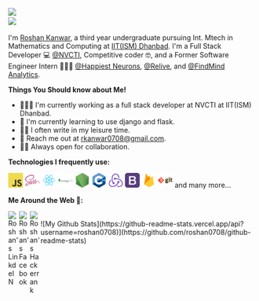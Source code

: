 <img src="https://media.giphy.com/media/26xBwdIuRJiAIqHwA/giphy.gif" width="100px" > <br/>
![](https://visitor-badge.glitch.me/badge?page_id=roshan0708.roshan0708) <br/>

I'm [Roshan Kanwar](https://roshan0708.github.io/portfolio_v2/), a third year undergraduate pursuing Int. Mtech in Mathematics and Computing at [IIT(ISM) Dhanbad](https://www.iitism.ac.in/). I'm a Full Stack Developer 💻 [@NVCTI](), Competitive coder 🤓, and a Former Software Engineer Intern 👨🏻‍💻 [@Happiest Neurons](https://happiestneurons.com/), [@Relive](https://www.relive.work/), and [@FindMind Analytics](https://www.findmind.in/).

**Things You Should know about Me!**

- 👨🏻‍💻 I'm currently working as a full stack developer at NVCTI at IIT(ISM) Dhanbad.
- 📖 I'm currently learning to use django and flask.
- ✍🏻 I often write in my leisure time.
- 📧 Reach me out at rkanwar0708@gmail.com.
- 🤝🏻 Always open for collaboration.

**Technologies I frequently use:**

<code><img height="30" src="https://raw.githubusercontent.com/github/explore/80688e429a7d4ef2fca1e82350fe8e3517d3494d/topics/javascript/javascript.png"></code>
<code><img height="30" src="https://raw.githubusercontent.com/github/explore/80688e429a7d4ef2fca1e82350fe8e3517d3494d/topics/sass/sass.png"></code>
<code><img height="30" src="https://raw.githubusercontent.com/github/explore/80688e429a7d4ef2fca1e82350fe8e3517d3494d/topics/react/react.png"></code>
<code><img height="30" src="https://raw.githubusercontent.com/github/explore/5c058a388828bb5fde0bcafd4bc867b5bb3f26f3/topics/mongodb/mongodb.png"></code>
<code><img height="30" src="https://raw.githubusercontent.com/github/explore/80688e429a7d4ef2fca1e82350fe8e3517d3494d/topics/nodejs/nodejs.png"></code>
<code><img height="30" src="https://raw.githubusercontent.com/github/explore/80688e429a7d4ef2fca1e82350fe8e3517d3494d/topics/cpp/cpp.png"></code>
<code><img height="30" src="https://raw.githubusercontent.com/github/explore/80688e429a7d4ef2fca1e82350fe8e3517d3494d/topics/redux/redux.png"></code>
<code><img height="30" src="https://raw.githubusercontent.com/github/explore/80688e429a7d4ef2fca1e82350fe8e3517d3494d/topics/bootstrap/bootstrap.png"></code>
<code><img height="30" src="https://raw.githubusercontent.com/github/explore/80688e429a7d4ef2fca1e82350fe8e3517d3494d/topics/firebase/firebase.png"></code>
<code><img height="30" src="https://raw.githubusercontent.com/github/explore/80688e429a7d4ef2fca1e82350fe8e3517d3494d/topics/git/git.png"></code> and many more...

**Me Around the Web 📱:**

<a href="https://www.linkedin.com/in/roshan0708/">
  <img align="left" alt="Roshan's LinkdeIN" width="22px" src="https://cdn.jsdelivr.net/npm/simple-icons@v3/icons/linkedin.svg" />
</a>
<a href="https://www.facebook.com/roshan.kanwar.9">
  <img align="left" alt="Roshan's Facebook" width="22px" src="https://cdn.jsdelivr.net/npm/simple-icons@v3/icons/facebook.svg" />
</a>
<a href="https://www.hackerrank.com/roshan_0708">
  <img align="left" alt="Roshan's Hackerrank" width="22px" src="https://cdn.jsdelivr.net/npm/simple-icons@v3/icons/hackerrank.svg" />
</a>

<br/>
![My Github Stats](https://github-readme-stats.vercel.app/api?username=roshan0708)](https://github.com/roshan0708/github-readme-stats)




